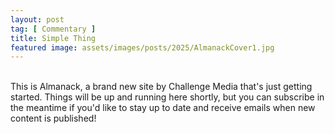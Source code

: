 ```yaml
---
layout: post
tag: [ Commentary ]
title: Simple Thing
featured image: assets/images/posts/2025/AlmanackCover1.jpg
---
```

<br/>
This is Almanack, a brand new site by Challenge Media that's just getting started. Things will be up and running here shortly, but you can subscribe in the meantime if you'd like to stay up to date and receive emails when new content is published!
<br/>
